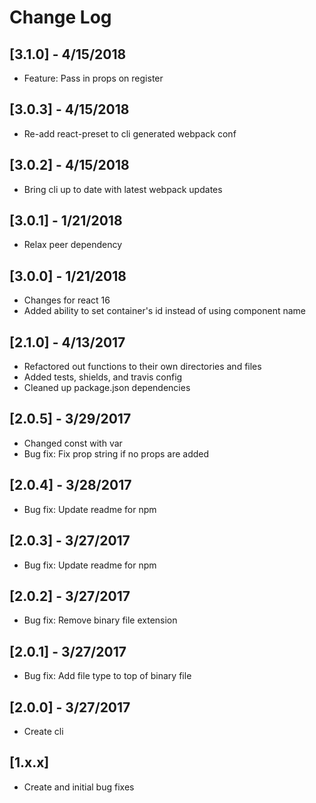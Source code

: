 # Change Log

## [3.1.0] - 4/15/2018
- Feature: Pass in props on register

## [3.0.3] - 4/15/2018
- Re-add react-preset to cli generated webpack conf

## [3.0.2] - 4/15/2018
- Bring cli up to date with latest webpack updates

## [3.0.1] - 1/21/2018
- Relax peer dependency

## [3.0.0] - 1/21/2018
- Changes for react 16
- Added ability to set container's id instead of using component name

## [2.1.0] - 4/13/2017
- Refactored out functions to their own directories and files
- Added tests, shields, and travis config
- Cleaned up package.json dependencies

## [2.0.5] - 3/29/2017
- Changed const with var
- Bug fix: Fix prop string if no props are added

## [2.0.4] - 3/28/2017
- Bug fix: Update readme for npm

## [2.0.3] - 3/27/2017
- Bug fix: Update readme for npm

## [2.0.2] - 3/27/2017
- Bug fix: Remove binary file extension

## [2.0.1] - 3/27/2017
- Bug fix: Add file type to top of binary file

## [2.0.0] - 3/27/2017
- Create cli

## [1.x.x]
- Create and initial bug fixes
